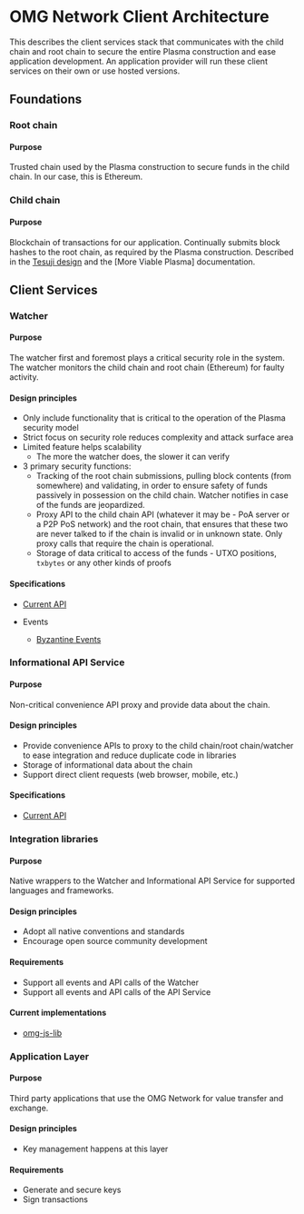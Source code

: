 # OMG Network Client Architecture

This describes the client services stack that communicates with the child chain and root chain to secure the entire Plasma construction and ease application development. An application provider will run these client services on their own or use hosted versions.

## Foundations

### Root chain

#### Purpose

Trusted chain used by the Plasma construction to secure funds in the child chain. In our case, this is Ethereum.

### Child chain

#### Purpose

Blockchain of transactions for our application. Continually submits block hashes to the root chain, as required by the Plasma construction. Described in the [Tesuji design](tesuji_blockchain_design.md) and the [More Viable Plasma] documentation.

## Client Services

### Watcher

#### Purpose

The watcher first and foremost plays a critical security role in the system. The watcher monitors the child chain and root chain (Ethereum) for faulty activity.

#### Design principles

- Only include functionality that is critical to the operation of the Plasma security model
- Strict focus on security role reduces complexity and attack surface area
- Limited feature helps scalability
  - The more the watcher does, the slower it can verify
- 3 primary security functions:
  - Tracking of the root chain submissions, pulling block contents (from somewhere) and validating, in order to ensure safety of funds passively in possession on the child chain. Watcher notifies in case of the funds are jeopardized.
  - Proxy API to the child chain API (whatever it may be - PoA server or a P2P PoS network) and the root chain, that ensures that these two are never talked to if the chain is invalid or in unknown state. Only proxy calls that require the chain is operational.
  - Storage of data critical to access of the funds - UTXO positions, `txbytes` or any other kinds of proofs

#### Specifications

- [Current API](https://docs.omg.network/elixir-omg/docs-ui/?url=master%2Foperator_api_specs.yaml&urls.primaryName=master%2Fsecurity_critical_api_specs)

- Events
  - [Byzantine Events](https://github.com/omgnetwork/elixir-omg/blob/master/docs/api_specs/status_events_specs.md)

### Informational API Service

#### Purpose

Non-critical convenience API proxy and provide data about the chain.

#### Design principles

- Provide convenience APIs to proxy to the child chain/root chain/watcher to ease integration and reduce duplicate code in libraries
- Storage of informational data about the chain
- Support direct client requests (web browser, mobile, etc.)

#### Specifications

- [Current API](https://github.com/omgnetwork/elixir-omg/blob/master/docs/api_specs/status_events_specs.md)

### Integration libraries

#### Purpose

Native wrappers to the Watcher and Informational API Service for supported languages and frameworks.

#### Design principles

- Adopt all native conventions and standards
- Encourage open source community development

#### Requirements

- Support all events and API calls of the Watcher
- Support all events and API calls of the API Service

#### Current implementations

- [omg-js-lib](https://github.com/omgnetwork/omg-js)


### Application Layer

#### Purpose

Third party applications that use the OMG Network for value transfer and exchange.

#### Design principles

- Key management happens at this layer

#### Requirements

- Generate and secure keys
- Sign transactions
